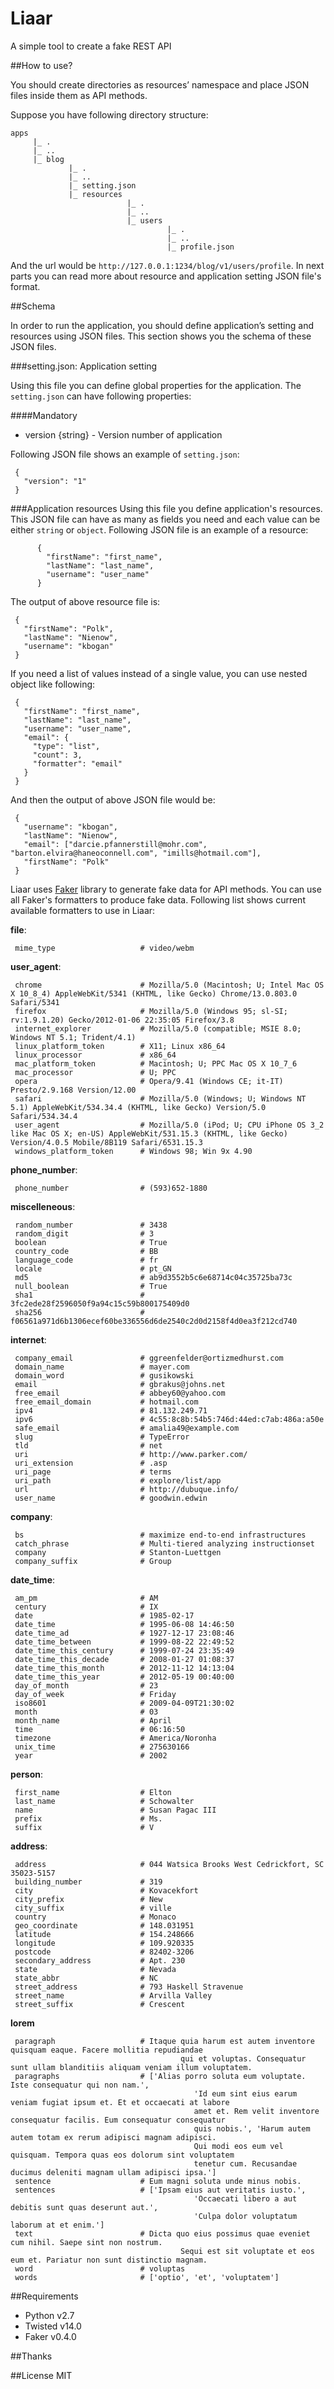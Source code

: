 # Liaar

A simple tool to create a fake REST API


##How to use?

You should create directories as resources’ namespace and place JSON files inside them as API methods.

Suppose you have following directory structure:

```
apps
     |_ .
     |_ ..
     |_ blog
             |_ .
             |_ ..
             |_ setting.json
             |_ resources
                          |_ .
                          |_ ..
                          |_ users
                                   |_ .
                                   |_ ..
                                   |_ profile.json
```

And the url would be `http://127.0.0.1:1234/blog/v1/users/profile`. In next parts you can read more about resource and application setting JSON file's format.

##Schema

In order to run the application, you should define application’s setting and resources using JSON files.
This section shows you the schema of these JSON files.

###setting.json: Application setting

Using this file you can define global properties for the application. The `setting.json` can have following properties:

####Mandatory
- version {string} - Version number of application

Following JSON file shows an example of `setting.json`:

     {
       "version": "1"
     }


###Application resources
Using this file you define application's resources. This JSON file can have as many as fields you need and each value can be either `string` or `object`. Following JSON file is an example of a resource:

          {
            "firstName": "first_name",
            "lastName": "last_name",
            "username": "user_name"
          }

The output of above resource file is:  

     {
       "firstName": "Polk",
       "lastName": "Nienow",
       "username": "kbogan"
     }


If you need a list of values instead of a single value, you can use nested object like following:

     {
       "firstName": "first_name",
       "lastName": "last_name",
       "username": "user_name",
       "email": {
         "type": "list",
         "count": 3,
         "formatter": "email"
       }
     }

And then the output of above JSON file would be:

     {
       "username": "kbogan",
       "lastName": "Nienow",
       "email": ["darcie.pfannerstill@mohr.com", "barton.elvira@haneoconnell.com", "imills@hotmail.com"],
       "firstName": "Polk"
     }


Liaar uses [Faker](http://www.joke2k.net/faker/) library to generate fake data for API methods. You can use all Faker's formatters to produce fake data. Following list shows current available formatters to use in Liaar:

**file**:

     mime_type                   # video/webm

**user_agent**:

     chrome                      # Mozilla/5.0 (Macintosh; U; Intel Mac OS X 10_8_4) AppleWebKit/5341 (KHTML, like Gecko) Chrome/13.0.803.0 Safari/5341
     firefox                     # Mozilla/5.0 (Windows 95; sl-SI; rv:1.9.1.20) Gecko/2012-01-06 22:35:05 Firefox/3.8
     internet_explorer           # Mozilla/5.0 (compatible; MSIE 8.0; Windows NT 5.1; Trident/4.1)
     linux_platform_token        # X11; Linux x86_64
     linux_processor             # x86_64
     mac_platform_token          # Macintosh; U; PPC Mac OS X 10_7_6
     mac_processor               # U; PPC
     opera                       # Opera/9.41 (Windows CE; it-IT) Presto/2.9.168 Version/12.00
     safari                      # Mozilla/5.0 (Windows; U; Windows NT 5.1) AppleWebKit/534.34.4 (KHTML, like Gecko) Version/5.0 Safari/534.34.4
     user_agent                  # Mozilla/5.0 (iPod; U; CPU iPhone OS 3_2 like Mac OS X; en-US) AppleWebKit/531.15.3 (KHTML, like Gecko) Version/4.0.5 Mobile/8B119 Safari/6531.15.3
     windows_platform_token      # Windows 98; Win 9x 4.90


**phone_number**:

     phone_number                # (593)652-1880


**miscelleneous**:

     random_number               # 3438
     random_digit                # 3
     boolean                     # True
     country_code                # BB
     language_code               # fr
     locale                      # pt_GN
     md5                         # ab9d3552b5c6e68714c04c35725ba73c
     null_boolean                # True
     sha1                        # 3fc2ede28f2596050f9a94c15c59b800175409d0
     sha256                      # f06561a971d6b1306ecef60be336556d6de2540c2d0d2158f4d0ea3f212cd740


**internet**:

     company_email               # ggreenfelder@ortizmedhurst.com
     domain_name                 # mayer.com
     domain_word                 # gusikowski
     email                       # gbrakus@johns.net
     free_email                  # abbey60@yahoo.com
     free_email_domain           # hotmail.com
     ipv4                        # 81.132.249.71
     ipv6                        # 4c55:8c8b:54b5:746d:44ed:c7ab:486a:a50e
     safe_email                  # amalia49@example.com
     slug                        # TypeError
     tld                         # net
     uri                         # http://www.parker.com/
     uri_extension               # .asp
     uri_page                    # terms
     uri_path                    # explore/list/app
     url                         # http://dubuque.info/
     user_name                   # goodwin.edwin

**company**:

     bs                          # maximize end-to-end infrastructures
     catch_phrase                # Multi-tiered analyzing instructionset
     company                     # Stanton-Luettgen
     company_suffix              # Group

**date_time**:

     am_pm                       # AM
     century                     # IX
     date                        # 1985-02-17
     date_time                   # 1995-06-08 14:46:50
     date_time_ad                # 1927-12-17 23:08:46
     date_time_between           # 1999-08-22 22:49:52
     date_time_this_century      # 1999-07-24 23:35:49
     date_time_this_decade       # 2008-01-27 01:08:37
     date_time_this_month        # 2012-11-12 14:13:04
     date_time_this_year         # 2012-05-19 00:40:00
     day_of_month                # 23
     day_of_week                 # Friday
     iso8601                     # 2009-04-09T21:30:02
     month                       # 03
     month_name                  # April
     time                        # 06:16:50
     timezone                    # America/Noronha
     unix_time                   # 275630166
     year                        # 2002

**person**:

     first_name                  # Elton
     last_name                   # Schowalter
     name                        # Susan Pagac III
     prefix                      # Ms.
     suffix                      # V

**address**:

     address                     # 044 Watsica Brooks West Cedrickfort, SC 35023-5157
     building_number             # 319
     city                        # Kovacekfort
     city_prefix                 # New
     city_suffix                 # ville
     country                     # Monaco
     geo_coordinate              # 148.031951
     latitude                    # 154.248666
     longitude                   # 109.920335
     postcode                    # 82402-3206
     secondary_address           # Apt. 230
     state                       # Nevada
     state_abbr                  # NC
     street_address              # 793 Haskell Stravenue
     street_name                 # Arvilla Valley
     street_suffix               # Crescent

**lorem**

     paragraph                   # Itaque quia harum est autem inventore quisquam eaque. Facere mollitia repudiandae
                                          qui et voluptas. Consequatur sunt ullam blanditiis aliquam veniam illum voluptatem.
     paragraphs                  # ['Alias porro soluta eum voluptate. Iste consequatur qui non nam.',
                                             'Id eum sint eius earum veniam fugiat ipsum et. Et et occaecati at labore
                                             amet et. Rem velit inventore consequatur facilis. Eum consequatur consequatur
                                             quis nobis.', 'Harum autem autem totam ex rerum adipisci magnam adipisci.
                                             Qui modi eos eum vel quisquam. Tempora quas eos dolorum sint voluptatem
                                             tenetur cum. Recusandae ducimus deleniti magnam ullam adipisci ipsa.']
     sentence                    # Eum magni soluta unde minus nobis.
     sentences                   # ['Ipsam eius aut veritatis iusto.',
                                             'Occaecati libero a aut debitis sunt quas deserunt aut.',
                                             'Culpa dolor voluptatum laborum at et enim.']
     text                        # Dicta quo eius possimus quae eveniet cum nihil. Saepe sint non nostrum.
                                          Sequi est sit voluptate et eos eum et. Pariatur non sunt distinctio magnam.
     word                        # voluptas
     words                       # ['optio', 'et', 'voluptatem']



##Requirements

- Python v2.7
- Twisted v14.0
- Faker v0.4.0

##Thanks

##License
MIT
